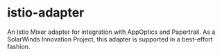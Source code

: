 # istio-adapter
An Istio Mixer adapter for integration with AppOptics and Papertrail. As a SolarWinds Innovation Project, this adapter is supported in a best-effort fashion.
